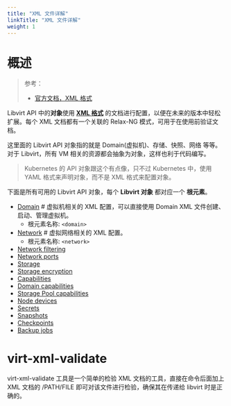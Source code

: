 ```yaml
---
title: "XML 文件详解"
linkTitle: "XML 文件详解"
weight: 1
---
```


# 概述

> 参考：
>
> - [官方文档，XML 格式](https://libvirt.org/format.html)

Libvirt API 中的**对象**使用 [**XML 格式**](/docs/2.编程/无法分类的语言/XML.md) 的文档进行配置，以便在未来的版本中轻松扩展。每个 XML 文档都有一个关联的 Relax-NG 模式，可用于在使用前验证文档。

这里面的 Libvirt API 对象指的就是 Domain(虚拟机)、存储、快照、网络 等等。对于 Libvirt，所有 VM 相关的资源都会抽象为对象，这样也利于代码编写。

> Kubernetes 的 API 对象跟这个有点像，只不过 Kubernetes 中，使用 YAML 格式来声明对象，而不是 XML 格式来配置对象。

下面是所有可用的 Libvirt API 对象，每个 **Libvirt 对象** 都对应一个 **根元素**。

- [Domain](/docs/10.云原生/1.2.实现虚拟化的工具/虚拟化管理/Libvirt/XML%20文件详解/Domain.md) # 虚拟机相关的 XML 配置，可以直接使用 Domain XML 文件创建、启动、管理虚拟机。
  - 根元素名称: `<domain>`
- [Network](/docs/10.云原生/1.2.实现虚拟化的工具/虚拟化管理/Libvirt/XML%20文件详解/Network.md) # 虚拟网络相关的 XML 配置。
  - 根元素名称: `<network>`
- [Network filtering](https://libvirt.org/formatnwfilter.html)
- [Network ports](https://libvirt.org/formatnetworkport.html)
- [Storage](https://libvirt.org/formatstorage.html)
- [Storage encryption](https://libvirt.org/formatstorageencryption.html)
- [Capabilities](https://libvirt.org/formatcaps.html)
- [Domain capabilities](https://libvirt.org/formatdomaincaps.html)
- [Storage Pool capabilities](https://libvirt.org/formatstoragecaps.html)
- [Node devices](https://libvirt.org/formatnode.html)
- [Secrets](https://libvirt.org/formatsecret.html)
- [Snapshots](https://libvirt.org/formatsnapshot.html)
- [Checkpoints](https://libvirt.org/formatcheckpoint.html)
- [Backup jobs](https://libvirt.org/formatbackup.html)

# virt-xml-validate

virt-xml-validate 工具是一个简单的检验 XML 文档的工具，直接在命令后面加上 XML 文档的 /PATH/FILE 即可对该文件进行检验，确保其在传递给 libvirt 时是正确的。
